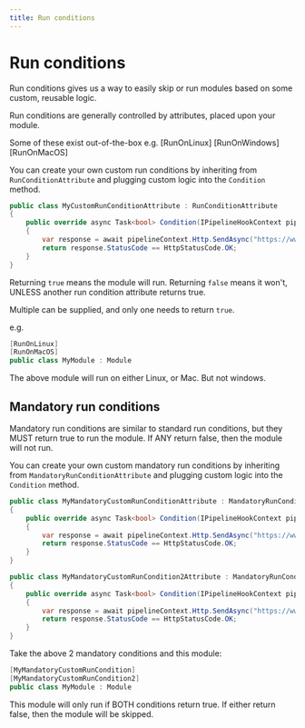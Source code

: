 ```yaml
---
title: Run conditions
---
```


# Run conditions
Run conditions gives us a way to easily skip or run modules based on some custom, reusable logic.

Run conditions are generally controlled by attributes, placed upon your module.

Some of these exist out-of-the-box
e.g.
[RunOnLinux]
[RunOnWindows]
[RunOnMacOS]

You can create your own custom run conditions by inheriting from `RunConditionAttribute` and plugging custom logic into the `Condition` method.

```csharp
public class MyCustomRunConditionAttribute : RunConditionAttribute
{
    public override async Task<bool> Condition(IPipelineHookContext pipelineContext)
    {
        var response = await pipelineContext.Http.SendAsync("https://www.example.com/ping");
        return response.StatusCode == HttpStatusCode.OK;
    }
}
```

Returning `true` means the module will run. Returning `false` means it won't, UNLESS another run condition attribute returns true.

Multiple can be supplied, and only one needs to return `true`.

e.g.
```csharp
[RunOnLinux]
[RunOnMacOS]
public class MyModule : Module
```

The above module will run on either Linux, or Mac. But not windows.

## Mandatory run conditions

Mandatory run conditions are similar to standard run conditions, but they MUST return true to run the module. If ANY return false, then the module will not run.

You can create your own custom mandatory run conditions by inheriting from `MandatoryRunConditionAttribute` and plugging custom logic into the `Condition` method.

```csharp
public class MyMandatoryCustomRunConditionAttribute : MandatoryRunConditionAttribute
{
    public override async Task<bool> Condition(IPipelineHookContext pipelineContext)
    {
        var response = await pipelineContext.Http.SendAsync("https://www.example.com/service1/mustbeup/ping");
        return response.StatusCode == HttpStatusCode.OK;
    }
}

public class MyMandatoryCustomRunCondition2Attribute : MandatoryRunConditionAttribute
{
    public override async Task<bool> Condition(IPipelineHookContext pipelineContext)
    {
        var response = await pipelineContext.Http.SendAsync("https://www.example.com/service2/mustbeup/ping");
        return response.StatusCode == HttpStatusCode.OK;
    }
}
```

Take the above 2 mandatory conditions and this module:

```csharp
[MyMandatoryCustomRunCondition]
[MyMandatoryCustomRunCondition2]
public class MyModule : Module
```

This module will only run if BOTH conditions return true. If either return false, then the module will be skipped.